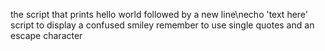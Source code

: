 the script that prints hello world followed by a new line\necho 'text here'
script to display a confused smiley remember to use single quotes and an escape character 

